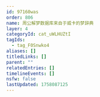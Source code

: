 ```yaml
---
id: 97160was
order: 806
name: 周公解梦数据库来自于威卡的梦辞典
layer: 4
categoryId: cat_uWLHUZtI
tagIds:
  - tag_F0Snwko4
aliases: []
titledLinks: []
parent: ""
relatedEntries: []
timelineEvents: []
nsfw: false
lastUpdated: 1758087125
---
```


